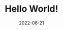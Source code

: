 ---
title:
  "Hello World!"
date: "2022-06-21"
category: random
slug: hello-world
summary:
  My first blog post
description:
  My first blog post

ShowReadingTime: true
ShowWordCount: true

---